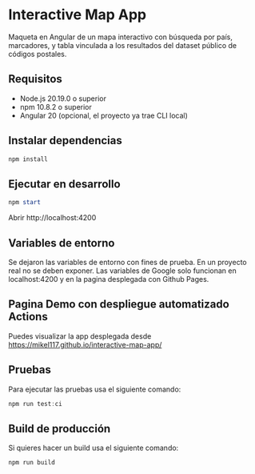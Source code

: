 # Interactive Map App

Maqueta en Angular de un mapa interactivo con búsqueda por país, marcadores, y tabla vinculada a los resultados del dataset público de códigos postales.

## Requisitos

- Node.js 20.19.0 o superior
- npm 10.8.2 o superior
- Angular 20 (opcional, el proyecto ya trae CLI local)

## Instalar dependencias

```powershell
npm install
```

## Ejecutar en desarrollo

```powershell
npm start
```

Abrir http://localhost:4200

## Variables de entorno

Se dejaron las variables de entorno con fines de prueba. En un proyecto real no se deben exponer.
Las variables de Google solo funcionan en localhost:4200 y en la pagina desplegada con Github Pages.

## Pagina Demo con despliegue automatizado Actions

Puedes visualizar la app desplegada desde https://mikel117.github.io/interactive-map-app/

## Pruebas

Para ejecutar las pruebas usa el siguiente comando:

```powershell
npm run test:ci
```

## Build de producción

Si quieres hacer un build usa el siguiente comando:

```powershell
npm run build
```
